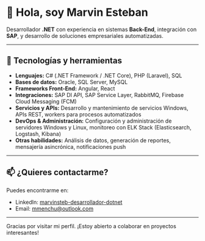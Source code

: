 # 👋 Hola, soy Marvin Esteban

Desarrollador **.NET** con experiencia en sistemas **Back-End**, integración con **SAP**, y desarrollo de soluciones empresariales automatizadas.

---

## 🔧 Tecnologías y herramientas

- **Lenguajes:** C# (.NET Framework / .NET Core), PHP (Laravel), SQL  
- **Bases de datos:** Oracle, SQL Server, MySQL  
- **Frameworks Front-End:** Angular, React  
- **Integraciones:** SAP DI API, SAP Service Layer, RabbitMQ, Firebase Cloud Messaging (FCM)  
- **Servicios y APIs:** Desarrollo y mantenimiento de servicios Windows, APIs REST, workers para procesos automatizados  
- **DevOps & Administración:** Configuración y administración de servidores Windows y Linux, monitoreo con ELK Stack (Elasticsearch, Logstash, Kibana)  
- **Otras habilidades:** Análisis de datos, generación de reportes, mensajería asincrónica, notificaciones push  

---


## 📫 ¿Quieres contactarme?

Puedes encontrarme en:

- LinkedIn: [marvinsteb-desarrollador-dotnet]([https://linkedin.com/in/tuusuario](https://www.linkedin.com/in/marvinsteb-desarrollador-dotnet/))  
- Email: mmenchu@outlook.com 
---

Gracias por visitar mi perfil. ¡Estoy abierto a colaborar en proyectos interesantes!
<!--
**marvinsteb/marvinsteb** is a ✨ _special_ ✨ repository because its `README.md` (this file) appears on your GitHub profile.

Here are some ideas to get you started:

- 🔭 I’m currently working on ...
- 🌱 I’m currently learning ...
- 👯 I’m looking to collaborate on ...
- 🤔 I’m looking for help with ...
- 💬 Ask me about ...
- 📫 How to reach me: ...
- 😄 Pronouns: ...
- ⚡ Fun fact: ...
-->
